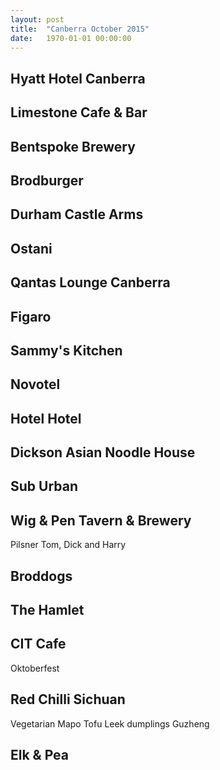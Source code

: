 ```yaml
---
layout: post
title:  "Canberra October 2015"
date:   1970-01-01 00:00:00
---
```


## Hyatt Hotel Canberra

## Limestone Cafe & Bar

## Bentspoke Brewery

## Brodburger

## Durham Castle Arms

## Ostani

## Qantas Lounge Canberra

## Figaro

## Sammy's Kitchen

## Novotel

## Hotel Hotel

## Dickson Asian Noodle House

## Sub Urban

## Wig & Pen Tavern & Brewery

Pilsner
Tom, Dick and Harry

## Broddogs

## The Hamlet

## CIT Cafe

Oktoberfest

## Red Chilli Sichuan

Vegetarian Mapo Tofu
Leek dumplings
Guzheng

## Elk & Pea